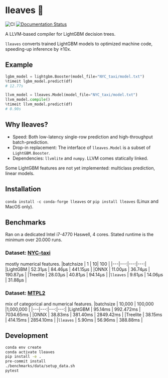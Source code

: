 # lleaves 🍃
![CI](https://github.com/siboehm/lleaves/workflows/CI/badge.svg)
[![Documentation Status](https://readthedocs.org/projects/lleaves/badge/?version=latest)](https://lleaves.readthedocs.io/en/latest/?badge=latest)

A LLVM-based compiler for LightGBM decision trees.

`lleaves` converts trained LightGBM models to optimized machine code, speeding-up inference by ≥10x.

## Example

```python
lgbm_model = lightgbm.Booster(model_file="NYC_taxi/model.txt")
%timeit lgbm_model.predict(df)
# 12.77s

llvm_model = lleaves.Model(model_file="NYC_taxi/model.txt")
llvm_model.compile()
%timeit llvm_model.predict(df)
# 0.90s 
```

## Why lleaves?
- Speed: Both low-latency single-row prediction and high-throughput batch-prediction.
- Drop-in replacement: The interface of `lleaves.Model` is a subset of `LightGBM.Booster`.
- Dependencies: `llvmlite` and `numpy`. LLVM comes statically linked.

Some LightGBM features are not yet implemented: multiclass prediction, linear models.

## Installation
`conda install -c conda-forge lleaves` or `pip install lleaves` (Linux and MacOS only).

## Benchmarks
Ran on a dedicated Intel i7-4770 Haswell, 4 cores.
Stated runtime is the minimum over 20.000 runs.

### Dataset: [NYC-taxi](https://www1.nyc.gov/site/tlc/about/tlc-trip-record-data.page)
mostly numerical features.
|batchsize   | 1  | 10| 100 |
|---|---:|---:|---:|
|LightGBM   | 52.31μs   | 84.46μs   | 441.15μs |
|ONNX   | 11.00μs | 36.74μs | 190.87μs  |
|Treelite   | 28.03μs   | 40.81μs   | 94.14μs  |
|``lleaves``   | 9.61μs | 14.06μs | 31.88μs  |

### Dataset: [MTPL2](https://www.openml.org/d/41214)
mix of categorical and numerical features.
|batchsize   | 10,000  | 100,000  |1,000,000 |
|---|---:|---:|---:|
|LightGBM   | 95.14ms | 992.472ms   | 7034.65ms  |
|ONNX   | 38.83ms  | 381.40ms  | 2849.42ms  |
|Treelite   | 38.15ms | 414.15ms  | 2854.10ms  |
|``lleaves``  | 5.90ms  | 56.96ms | 388.88ms |

## Development
```bash
conda env create
conda activate lleaves
pip install -e .
pre-commit install
./benchmarks/data/setup_data.sh
pytest
```
